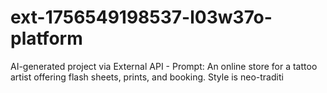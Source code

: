 # ext-1756549198537-l03w37o-platform
AI-generated project via External API - Prompt: An online store for a tattoo artist offering flash sheets, prints, and booking. Style is neo-traditi
